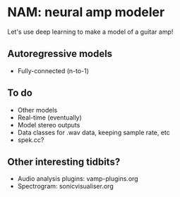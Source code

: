 # NAM: neural amp modeler

Let's use deep learning to make a model of a guitar amp!

## Autoregressive models

* Fully-connected (n-to-1)

## To do

* Other models
* Real-time (eventually)
* Model stereo outputs
* Data classes for .wav data, keeping sample rate, etc
* spek.cc?

## Other interesting tidbits?

* Audio analysis plugins: vamp-plugins.org
* Spectrogram: sonicvisualiser.org
